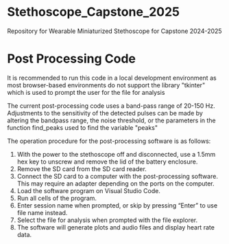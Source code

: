# Stethoscope_Capstone_2025
Repository for Wearable Miniaturized Stethoscope for Capstone 2024-2025

# Post Processing Code
It is recommended to run this code in a local development environment as most browser-based environments do not support the library "tkinter" which is used to prompt the user for the file for analysis

The current post-processing code uses a band-pass range of 20-150 Hz. Adjustments to the sensitivity of the detected pulses can be made by altering the bandpass range, the noise threshold, or the parameters in the function find_peaks used to find the variable "peaks"

The operation procedure for the post-processing software is as follows:
1. With the power to the stethoscope off and disconnected, use a 1.5mm hex key to unscrew  and remove the lid of the battery enclosure.
2. Remove the SD card from the SD card reader.
3. Connect the SD card to a computer with the post-processing software. This may require an adapter depending on the ports on the computer.
4. Load the software program on Visual Studio Code.
5. Run all cells of the program.
6. Enter session name when prompted, or skip by pressing “Enter” to use file name instead.
7. Select the file for analysis when prompted with the file explorer.
8. The software will generate plots and audio files and display heart rate data.
